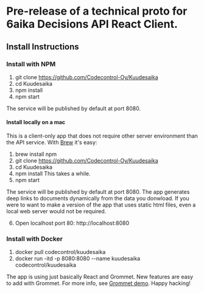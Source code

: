 # Pre-release of a technical proto for 6aika Decisions API React Client.

## Install Instructions
### Install with NPM

1. git clone https://github.com/Codecontrol-Oy/Kuudesaika
1. cd Kuudesaika
1. npm install
1. npm start

The service will be published by default at port 8080.

#### Install locally on a mac
This is a client-only app that does not require other server environment than the API service. With [Brew](https://brew.sh/) it's easy:

1. brew install npm
1. git clone https://github.com/Codecontrol-Oy/Kuudesaika
1. cd Kuudesaika
1. npm install
This takes a while.
5. npm start

The service will be published by default at port 8080. The app generates deep links to documents dynamically from the data you donwload. If you were to want to make a version of the app that uses static html files, even a local web server would not be required.

6. Open localhost port 80: http://localhost:8080

### Install with Docker
1. docker pull codecontrol/kuudesaika
1. docker run -itd -p 8080:8080 --name kuudesaika codecontrol/kuudesaika

The app is using just basically React and Grommet. New features are easy to add with Grommet. For more info, see [Grommet demo](https://grommet.github.io/). Happy hacking!
